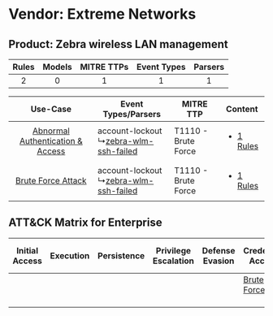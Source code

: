 Vendor: Extreme Networks
========================
Product: Zebra wireless LAN management
--------------------------------------
| Rules | Models | MITRE TTPs | Event Types | Parsers |
|:-----:|:------:|:----------:|:-----------:|:-------:|
|   2   |   0    |     1      |      1      |    1    |

|    Use-Case    | Event Types/Parsers    | MITRE TTP    | Content    |
|:----:| ---- | ---- | ---- |
| [Abnormal Authentication & Access](../../../UseCases/uc_abnormal_authentication_&_access.md) |  account-lockout<br> ↳[zebra-wlm-ssh-failed](Ps/pC_zebrawlmsshfailed.md)<br> | T1110 - Brute Force<br> | [<ul><li>1 Rules</li></ul>](RM/r_m_extreme_networks_zebra_wireless_lan_management_Abnormal_Authentication_&_Access.md) |
|    [Brute Force Attack](../../../UseCases/uc_brute_force_attack.md)    |  account-lockout<br> ↳[zebra-wlm-ssh-failed](Ps/pC_zebrawlmsshfailed.md)<br> | T1110 - Brute Force<br> | [<ul><li>1 Rules</li></ul>](RM/r_m_extreme_networks_zebra_wireless_lan_management_Brute_Force_Attack.md)    |

ATT&CK Matrix for Enterprise
----------------------------
| Initial Access | Execution | Persistence | Privilege Escalation | Defense Evasion | Credential Access                                                | Discovery | Lateral Movement | Collection | Command and Control | Exfiltration | Impact |
| -------------- | --------- | ----------- | -------------------- | --------------- | ---------------------------------------------------------------- | --------- | ---------------- | ---------- | ------------------- | ------------ | ------ |
|                |           |             |                      |                 | [Brute Force](https://attack.mitre.org/techniques/T1110)<br><br> |           |                  |            |                     |              |        |